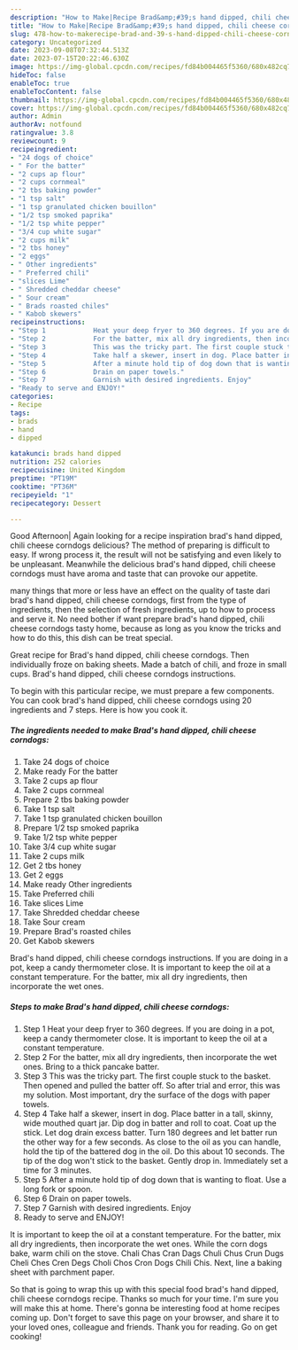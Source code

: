 ```yaml
---
description: "How to Make|Recipe Brad&amp;#39;s hand dipped, chili cheese corndogs {That is Special"
title: "How to Make|Recipe Brad&amp;#39;s hand dipped, chili cheese corndogs {That is Special"
slug: 478-how-to-makerecipe-brad-and-39-s-hand-dipped-chili-cheese-corndogs-that-is-special
category: Uncategorized
date: 2023-09-08T07:32:44.513Z
date: 2023-07-15T20:22:46.630Z
image: https://img-global.cpcdn.com/recipes/fd84b004465f5360/680x482cq70/brads-hand-dipped-chili-cheese-corndogs-recipe-main-photo.jpg
hideToc: false
enableToc: true
enableTocContent: false
thumbnail: https://img-global.cpcdn.com/recipes/fd84b004465f5360/680x482cq70/brads-hand-dipped-chili-cheese-corndogs-recipe-main-photo.jpg
cover: https://img-global.cpcdn.com/recipes/fd84b004465f5360/680x482cq70/brads-hand-dipped-chili-cheese-corndogs-recipe-main-photo.jpg
author: Admin
authorAv: notfound
ratingvalue: 3.8
reviewcount: 9
recipeingredient:
- "24 dogs of choice"
- " For the batter"
- "2 cups ap flour"
- "2 cups cornmeal"
- "2 tbs baking powder"
- "1 tsp salt"
- "1 tsp granulated chicken bouillon"
- "1/2 tsp smoked paprika"
- "1/2 tsp white pepper"
- "3/4 cup white sugar"
- "2 cups milk"
- "2 tbs honey"
- "2 eggs"
- " Other ingredients"
- " Preferred chili"
- "slices Lime"
- " Shredded cheddar cheese"
- " Sour cream"
- " Brads roasted chiles"
- " Kabob skewers"
recipeinstructions:
- "Step 1            Heat your deep fryer to 360 degrees. If you are doing in a pot, keep a candy thermometer close. It is important to keep the oil at a constant temperature."
- "Step 2            For the batter, mix all dry ingredients, then incorporate the wet ones. Bring to a thick pancake batter."
- "Step 3            This was the tricky part. The first couple stuck to the basket. Then opened and pulled the batter off. So after trial and error, this was my solution. Most important, dry the surface of the dogs with paper towels."
- "Step 4            Take half a skewer, insert in dog. Place batter in a tall, skinny, wide mouthed quart jar. Dip dog in batter and roll to coat. Coat up the stick. Let dog drain excess batter. Turn 180 degrees and let batter run the other way for a few seconds. As close to the oil as you can handle, hold the tip of the battered dog in the oil. Do this about 10 seconds. The tip of the dog won&#39;t stick to the basket. Gently drop in. Immediately set a time for 3 minutes."
- "Step 5            After a minute hold tip of dog down that is wanting to float. Use a long fork or spoon."
- "Step 6            Drain on paper towels."
- "Step 7            Garnish with desired ingredients. Enjoy"
- "Ready to serve and ENJOY!"
categories:
- Recipe
tags:
- brads
- hand
- dipped

katakunci: brads hand dipped 
nutrition: 252 calories
recipecuisine: United Kingdom
preptime: "PT19M"
cooktime: "PT36M"
recipeyield: "1"
recipecategory: Dessert

---
```



Good Afternoon| Again looking for a recipe inspiration brad&#39;s hand dipped, chili cheese corndogs delicious? The method of preparing is difficult to easy. If wrong process it, the result will not be satisfying and even likely to be unpleasant. Meanwhile the delicious brad&#39;s hand dipped, chili cheese corndogs must have aroma and taste that can provoke our appetite.






many things that more or less have an effect on the quality of taste dari brad&#39;s hand dipped, chili cheese corndogs, first from the type of ingredients, then the selection of fresh ingredients, up to how to process and serve it. No need bother if want prepare brad&#39;s hand dipped, chili cheese corndogs tasty home, because as long as you know the tricks and how to do this, this dish can be treat special.


Great recipe for Brad&#39;s hand dipped, chili cheese corndogs. Then individually froze on baking sheets. Made a batch of chili, and froze in small cups. Brad&#39;s hand dipped, chili cheese corndogs instructions.


To begin with this particular recipe, we must prepare a few components. You can cook brad&#39;s hand dipped, chili cheese corndogs using 20 ingredients and 7 steps. Here is how you cook it.

<!--inarticleads1-->

##### The ingredients needed to make Brad&#39;s hand dipped, chili cheese corndogs:

1. Take 24 dogs of choice
1. Make ready  For the batter
1. Take 2 cups ap flour
1. Take 2 cups cornmeal
1. Prepare 2 tbs baking powder
1. Take 1 tsp salt
1. Take 1 tsp granulated chicken bouillon
1. Prepare 1/2 tsp smoked paprika
1. Take 1/2 tsp white pepper
1. Take 3/4 cup white sugar
1. Take 2 cups milk
1. Get 2 tbs honey
1. Get 2 eggs
1. Make ready  Other ingredients
1. Take  Preferred chili
1. Take slices Lime
1. Take  Shredded cheddar cheese
1. Take  Sour cream
1. Prepare  Brad&#39;s roasted chiles
1. Get  Kabob skewers


Brad&#39;s hand dipped, chili cheese corndogs instructions. If you are doing in a pot, keep a candy thermometer close. It is important to keep the oil at a constant temperature. For the batter, mix all dry ingredients, then incorporate the wet ones. 

<!--inarticleads2-->

##### Steps to make Brad&#39;s hand dipped, chili cheese corndogs:

1. Step 1            Heat your deep fryer to 360 degrees. If you are doing in a pot, keep a candy thermometer close. It is important to keep the oil at a constant temperature.
1. Step 2            For the batter, mix all dry ingredients, then incorporate the wet ones. Bring to a thick pancake batter.
1. Step 3            This was the tricky part. The first couple stuck to the basket. Then opened and pulled the batter off. So after trial and error, this was my solution. Most important, dry the surface of the dogs with paper towels.
1. Step 4            Take half a skewer, insert in dog. Place batter in a tall, skinny, wide mouthed quart jar. Dip dog in batter and roll to coat. Coat up the stick. Let dog drain excess batter. Turn 180 degrees and let batter run the other way for a few seconds. As close to the oil as you can handle, hold the tip of the battered dog in the oil. Do this about 10 seconds. The tip of the dog won&#39;t stick to the basket. Gently drop in. Immediately set a time for 3 minutes.
1. Step 5            After a minute hold tip of dog down that is wanting to float. Use a long fork or spoon.
1. Step 6            Drain on paper towels.
1. Step 7            Garnish with desired ingredients. Enjoy
1. Ready to serve and ENJOY!

It is important to keep the oil at a constant temperature. For the batter, mix all dry ingredients, then incorporate the wet ones. While the corn dogs bake, warm chili on the stove. Chali Chas Cran Dags Chuli Chus Crun Dugs Cheli Ches Cren Degs Choli Chos Cron Dogs Chili Chis. Next, line a baking sheet with parchment paper. 

So that is going to wrap this up with this special food brad&#39;s hand dipped, chili cheese corndogs recipe. Thanks so much for your time. I'm sure you will make this at home. There's gonna be interesting food at home recipes coming up. Don't forget to save this page on your browser, and share it to your loved ones, colleague and friends. Thank you for reading. Go on get cooking!
